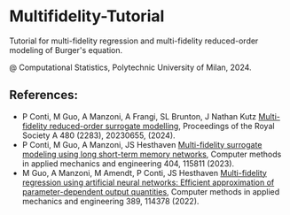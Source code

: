 # Multifidelity-Tutorial
Tutorial for multi-fidelity regression and multi-fidelity reduced-order modeling of Burger's equation.

@ Computational Statistics, Polytechnic University of Milan, 2024.


## References: 

- P Conti, M Guo, A Manzoni, A Frangi, SL Brunton, J Nathan Kutz [Multi-fidelity reduced-order surrogate modelling](https://royalsocietypublishing.org/doi/abs/10.1098/rspa.2023.0655), Proceedings of the Royal Society A 480 (2283), 20230655, (2024).
- P Conti, M Guo, A Manzoni, JS Hesthaven [Multi-fidelity surrogate modeling using long short-term memory networks](https://www.sciencedirect.com/science/article/pii/S0045782522007678), Computer methods in applied mechanics and engineering 404, 115811 (2023).
- M Guo, A Manzoni, M Amendt, P Conti, JS Hesthaven [Multi-fidelity regression using artificial neural networks: Efficient approximation of parameter-dependent output quantities](https://www.sciencedirect.com/science/article/pii/S0045782521006411), Computer methods in applied mechanics and engineering 389, 114378 (2022).
